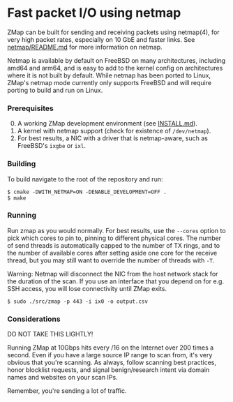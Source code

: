 Fast packet I/O using netmap
============================

ZMap can be built for sending and receiving packets using netmap(4), for very
high packet rates, especially on 10 GbE and faster links.
See [netmap/README.md](https://github.com/luigirizzo/netmap) for more
information on netmap.

Netmap is available by default on FreeBSD on many architectures, including
amd64 and arm64, and is easy to add to the kernel config on architectures where
it is not built by default.  While netmap has been ported to Linux, ZMap's
netmap mode currently only supports FreeBSD and will require porting to build
and run on Linux.


### Prerequisites

  0. A working ZMap development environment (see [INSTALL.md](INSTALL.md)).
  1. A kernel with netmap support (check for existence of `/dev/netmap`).
  2. For best results, a NIC with a driver that is netmap-aware, such as
     FreeBSD's `ixgbe` or `ixl`.


### Building

To build navigate to the root of the repository and run:

```
$ cmake -DWITH_NETMAP=ON -DENABLE_DEVELOPMENT=OFF .
$ make
```


### Running

Run zmap as you would normally.  For best results, use the `--cores` option to
pick which cores to pin to, pinning to different physical cores.  The number of
send threads is automatically capped to the number of TX rings, and to the
number of available cores after setting aside one core for the receive thread,
but you may still want to override the number of threads with `-T`.

Warning:  Netmap will disconnect the NIC from the host network stack for the
duration of the scan.  If you use an interface that you depend on for e.g. SSH
access, you will lose connectivity until ZMap exits.

```
$ sudo ./src/zmap -p 443 -i ix0 -o output.csv
```


### Considerations

DO NOT TAKE THIS LIGHTLY!

Running ZMap at 10Gbps hits every /16 on the Internet over 200 times a second.
Even if you have a large source IP range to scan from, it's very obvious that
you're scanning. As always, follow scanning best practices, honor blocklist
requests, and signal benign/research intent via domain names and websites on
your scan IPs.

Remember, you're sending a lot of traffic.
